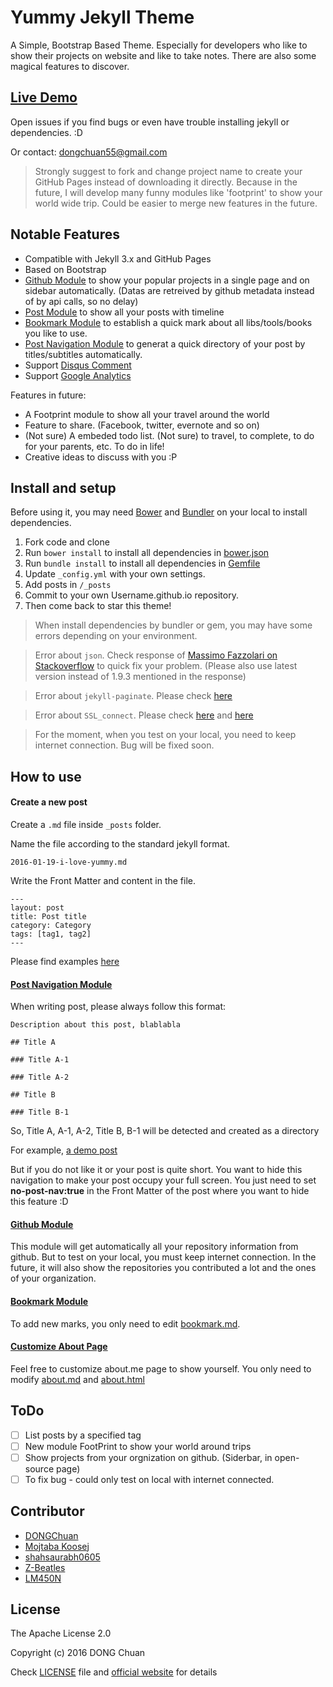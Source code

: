 # Yummy Jekyll Theme

A Simple, Bootstrap Based Theme. Especially for developers who like to show their projects on website and like to take notes. There are also some magical features to discover. 

## [Live Demo](http://dongchuan.github.io/)

Open issues if you find bugs or even have trouble installing jekyll or dependencies. :D

Or contact: dongchuan55@gmail.com

> Strongly suggest to fork and change project name to create your GitHub Pages instead of downloading it directly. Because in the future, I will develop many funny modules like 'footprint' to show your world wide trip. Could be easier to merge new features in the future.

## Notable Features

* Compatible with Jekyll 3.x and GitHub Pages
* Based on Bootstrap
* [Github Module](http://dongchuan.github.io/open-source) to show your popular projects in a single page and on sidebar automatically. (Datas are retreived by github metadata instead of by api calls, so no delay) 
* [Post Module](http://dongchuan.github.io/blog) to show all your posts with timeline
* [Bookmark Module](http://dongchuan.github.io/bookmark) to establish a quick mark about all libs/tools/books you like to use.
* [Post Navigation Module](http://dongchuan.github.io/css/2016/04/22/CSS-Animation.html) to generat a quick directory of your post by titles/subtitles automatically.
* Support [Disqus Comment](https://disqus.com/home/explore/)
* Support [Google Analytics](https://analytics.google.com/analytics/web/)

Features in future:
* A Footprint module to show all your travel around the world
* Feature to share. (Facebook, twitter, evernote and so on)
* (Not sure) A embeded todo list. (Not sure) to travel, to complete, to do for your parents, etc. To do in life!
* Creative ideas to discuss with you :P

## Install and setup

Before using it, you may need [Bower](http://bower.io/) and [Bundler](http://bundler.io/) on your local to install dependencies.

1. Fork code and clone
2. Run `bower install` to install all dependencies in [bower.json](https://github.com/DONGChuan/DONGChuan.github.io/blob/master/bower.json)
3. Run `bundle install` to install all dependencies in [Gemfile](https://github.com/DONGChuan/DONGChuan.github.io/blob/master/Gemfile)
4. Update `_config.yml` with your own settings.
5. Add posts in `/_posts`
6. Commit to your own Username.github.io repository.
7. Then come back to star this theme!

> When install dependencies by bundler or gem, you may have some errors depending on your environment.

> Error about `json`. Check response of [Massimo Fazzolari on Stackoverflow](http://stackoverflow.com/questions/8100891/the-json-native-gem-requires-installed-build-tools) to quick fix your problem. (Please also use latest version instead of 1.9.3 mentioned in the response)
  
> Error about `jekyll-paginate`. Please check [here](http://stackoverflow.com/questions/35401566/dont-have-jekyll-paginate-or-one-of-its-dependencies-installed)

> Error about `SSL_connect`. Please check [here](http://stackoverflow.com/questions/15305350/gem-install-fails-with-openssl-failure) and [here](http://railsapps.github.io/openssl-certificate-verify-failed.html)

> For the moment, when you test on your local, you need to keep internet connection. Bug will be fixed soon.

## How to use

#### Create a new post

Create a `.md` file inside `_posts` folder.

Name the file according to the standard jekyll format.

```
2016-01-19-i-love-yummy.md
```

Write the Front Matter and content in the file.

```
---
layout: post
title: Post title
category: Category
tags: [tag1, tag2]
---
```

Please find examples [here](https://github.com/DONGChuan/DONGChuan.github.io/tree/master/_posts)

#### [Post Navigation Module](http://dongchuan.github.io/css/2016/04/22/CSS-Animation.html)

When writing post, please always follow this format:

```
Description about this post, blablabla

## Title A

### Title A-1

### Title A-2

## Title B

### Title B-1

```

So, Title A, A-1, A-2, Title B, B-1 will be detected and created as a directory

For example, [a demo post](https://github.com/DONGChuan/DONGChuan.github.io/edit/master/_posts/2016-04-22-CSS-Animation.md)

But if you do not like it or your post is quite short. You want to hide this navigation to make your post occupy your full screen. You just need to set **no-post-nav:true** in the Front Matter of the post where you want to hide this feature :D

#### [Github Module](http://dongchuan.github.io/open-source)

This module will get automatically all your repository information from github. But to test on your local, you must keep internet connection. 
In the future, it will also show the repositories you contributed a lot and the ones of your organization.

#### [Bookmark Module](http://dongchuan.github.io/bookmark)

To add new marks, you only need to edit [bookmark.md](https://github.com/DONGChuan/Yummy-Jekyll/blob/master/bookmark.md).

#### [Customize About Page](http://dongchuan.github.io/about)

Feel free to customize about.me page to show yourself. You only need to modify [about.md](https://github.com/DONGChuan/Yummy-Jekyll/blob/master/about.md) and [about.html](https://github.com/DONGChuan/Yummy-Jekyll/blob/master/_includes/about.html)

## ToDo

- [ ] List posts by a specified tag
- [ ] New module FootPrint to show your world around trips
- [ ] Show projects from your orgnization on github. (Siderbar, in open-source page)
- [ ] To fix bug - could only test on local with internet connected.

## Contributor

* [DONGChuan](https://github.com/DONGChuan)
* [Mojtaba Koosej](https://github.com/mkoosej)
* [shahsaurabh0605](https://github.com/shahsaurabh0605)
* [Z-Beatles](http://www.waynechu.cn/)
* [LM450N](https://github.com/LM450N)

## License

The Apache License 2.0

Copyright (c) 2016 DONG Chuan

Check [LICENSE](https://github.com/DONGChuan/DONGChuan.github.io/blob/master/LICENSE) file and [official website](http://www.apache.org/licenses/LICENSE-2.0) for details
